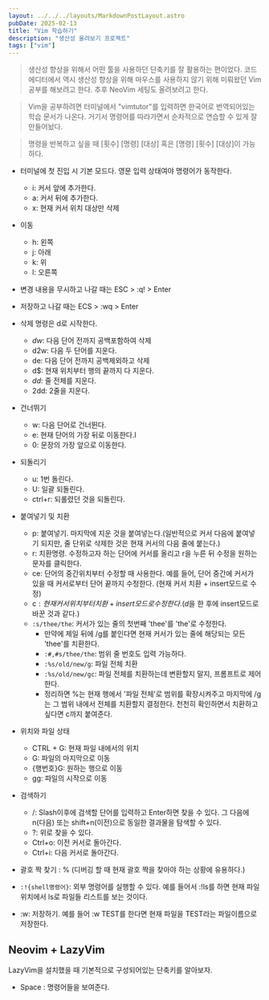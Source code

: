 ```yaml
---
layout: ../../../layouts/MarkdownPostLayout.astro
pubDate: 2025-02-13
title: "Vim 학습하기"
description: "생산성 올려보기 프로젝트"
tags: ["vim"]
---
```


> 생산성 향상을 위해서 어떤 툴을 사용하던 단축키를 잘 활용하는 편이었다. 코드 에디터에서 역시 생산성 향상을 위해 마우스를 사용하지 않기 위해 미뤄왔던 Vim 공부를 해보려고 한다. 추후 NeoVim 세팅도 올려보려고 한다.

> Vim을 공부하려면 터미널에서 "vimtutor"를 입력하면 한국어로 번역되어있는 학습 문서가 나온다. 거기서 명령어를 따라가면서 순차적으로 연습할 수 있게 잘 만들어놨다.

> 명령을 반복하고 싶을 때 [횟수] [명령] [대상] 혹은 [명령] [횟수] [대상]이 가능하다.

- 터미널에 첫 진입 시 기본 모드다. 영문 입력 상태여야 명령어가 동작한다.
  - i: 커서 앞에 추가한다.
  - a: 커서 뒤에 추가한다.
  - x: 현재 커서 위치 대상만 삭제
- 이동
  - h: 왼쪽
  - j: 아래
  - k: 위
  - l: 오른쪽
- 변경 내용을 무시하고 나갈 때는 ESC > :q! > Enter
- 저장하고 나갈 때는 ECS > :wq > Enter

- 삭제 명령은 d로 시작한다.

  - _dw_: 다음 단어 전까지 공백포함하여 삭제
  - d2w: 다음 두 단어를 지운다.
  - de: 다음 단어 전까지 공백제외하고 삭제
  - d$: 현재 위치부터 행의 끝까지 다 지운다.
  - _dd_: 줄 전체를 지운다.
  - 2dd: 2줄을 지운다.

- 건너뛰기
  - w: 다음 단어로 건너뛴다.
  - e: 현재 단어의 가장 뒤로 이동한다.l
  - 0: 문장의 가장 앞으로 이동한다.
- 되돌리기
  - u: 1번 돌린다.
  - U: 일괄 되돌린다.
  - ctrl+r: 되롤렸던 것을 되돌린다.
- 붙여넣기 및 치환

  - p: 붙여넣기. 마지막에 지운 것을 붙여넣는다.(일반적으로 커서 다음에 붙여넣기 되지만, 줄 단위로 삭제한 것은 현재 커서의 다음 줄에 붙는다.)
  - r: 치환명령. 수정하고자 하는 단어에 커서를 올리고 r을 누른 뒤 수정을 원하는 문자를 클릭한다.
  - ce: 단어의 중간위치부터 수정할 때 사용한다. 예를 들어, 단어 중간에 커서가 있을 때 커서로부터 단어 끝까지 수정한다. (현재 커서 치환 + insert모드로 수정)
  - c$: 현재 커서위치부터 치환 + insert모드로 수정한다. (d$을 한 후에 insert모드로 바꾼 것과 같다.)
  - `:s/thee/the`: 커서가 있는 줄의 첫번째 'thee'를 'the'로 수정한다.
    - 만약에 제일 뒤에 /g를 붙인다면 현재 커서가 있는 줄에 해당되는 모든 'thee'를 치환한다.
    - `:#,#s/thee/the`: 범위 줄 번호도 입력 가능하다.
    - `:%s/old/new/g`: 파일 전체 치환
    - `:%s/old/new/gc`: 파일 전체를 치환하는데 변환할지 말지, 프롬프트로 제어한다.
    - 정리하면 %는 현재 행에서 '파일 전체'로 범위를 확장시켜주고 마지막에 /g는 그 범위 내에서 전체를 치환할지 결정한다. 천천히 확인하면서 치환하고 싶다면 c까지 붙여준다.

- 위치와 파일 상태

  - CTRL + G: 현재 파일 내에서의 위치
  - G: 파일의 마지막으로 이동
  - {행번호}G: 원하는 행으로 이동
  - gg: 파일의 시작으로 이동

- 검색하기
  - /: Slash이후에 검색할 단어를 입력하고 Enter하면 찾을 수 있다. 그 다음에 n(다음) 또는 shift+n(이전)으로 동일한 결과물을 탐색할 수 있다.
  - ?: 위로 찾을 수 있다.
  - Ctrl+o: 이전 커서로 돌아간다.
  - Ctrl+i: 다음 커서로 돌아간다.
- 괄호 짝 찾기 : % (디버깅 할 때 현재 괄호 짝을 찾아야 하는 상황에 유용하다.)
- `:!{shell명령어}`: 외부 명령어를 실행할 수 있다. 예를 들어서 :!ls를 하면 현재 파일 위치에서 ls로 파일들 리스트를 보는 것이다.

- :w: 저장하기. 예를 들어 :w TEST를 한다면 현재 파일을 TEST라는 파일이름으로 저장한다.

## Neovim + LazyVim

LazyVim을 설치했을 때 기본적으로 구성되어있는 단축키를 알아보자.

- Space : 명령어들을 보여준다.
